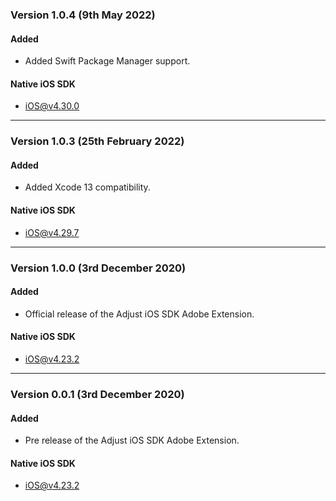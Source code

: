 ### Version 1.0.4 (9th May 2022)
#### Added
- Added Swift Package Manager support.

#### Native iOS SDK
- [iOS@v4.30.0](https://github.com/adjust/ios_sdk/tree/v4.30.0)

---

### Version 1.0.3 (25th February 2022)
#### Added
- Added Xcode 13 compatibility.

#### Native iOS SDK
- [iOS@v4.29.7](https://github.com/adjust/ios_sdk/tree/v4.29.7)

---

### Version 1.0.0 (3rd December 2020)
#### Added
- Official release of the Adjust iOS SDK Adobe Extension.

#### Native iOS SDK
- [iOS@v4.23.2](https://github.com/adjust/ios_sdk/tree/v4.23.2)

---

### Version 0.0.1 (3rd December 2020)
#### Added
- Pre release of the Adjust iOS SDK Adobe Extension.

#### Native iOS SDK
- [iOS@v4.23.2](https://github.com/adjust/ios_sdk/tree/v4.23.2)
